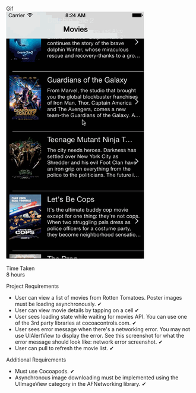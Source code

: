 Gif </br>
<img src="https://raw.githubusercontent.com/gauthamk/RottenTomatoes/master/rotten-tomatoes.gif?abcd=adsfasdf" />

Time Taken </br>
8 hours

Project Requirements </br>
* User can view a list of movies from Rotten Tomatoes. Poster images must be loading asynchronously. ✔ <br />
* User can view movie details by tapping on a cell ✔ <br />
* User sees loading state while waiting for movies API. You can use one of the 3rd party libraries at cocoacontrols.com. ✔ <br />
* User sees error message when there's a networking error. You may not use UIAlertView to display the error. See this screenshot for what the error message should look like: network error screenshot. ✔ <br />
* User can pull to refresh the movie list. ✔ <br />

Additional Requirements
* Must use Cocoapods. ✔ <br />
* Asynchronous image downloading must be implemented using the UIImageView category in the AFNetworking library. ✔ <br />
